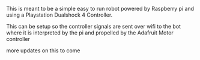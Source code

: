 This is meant to be a simple easy to run robot powered by Raspberry pi and using a Playstation Dualshock 4 Controller.

This can be setup so the controller signals are sent over wifi to the bot 
where it is interpreted by the pi and propelled by the Adafruit Motor controller

more updates on this to come
